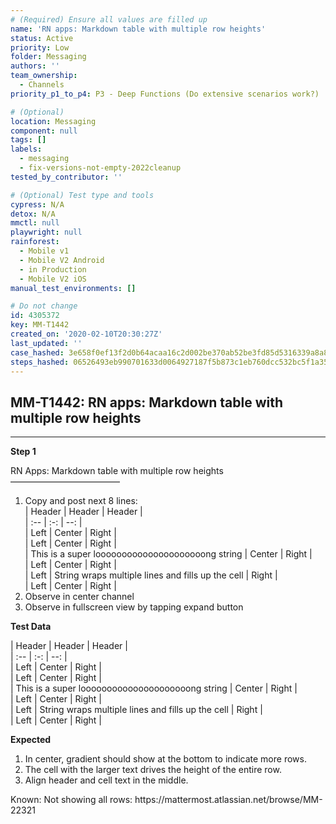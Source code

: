 ```yaml
---
# (Required) Ensure all values are filled up
name: 'RN apps: Markdown table with multiple row heights'
status: Active
priority: Low
folder: Messaging
authors: ''
team_ownership:
  - Channels
priority_p1_to_p4: P3 - Deep Functions (Do extensive scenarios work?)

# (Optional)
location: Messaging
component: null
tags: []
labels:
  - messaging
  - fix-versions-not-empty-2022cleanup
tested_by_contributor: ''

# (Optional) Test type and tools
cypress: N/A
detox: N/A
mmctl: null
playwright: null
rainforest:
  - Mobile v1
  - Mobile V2 Android
  - in Production
  - Mobile V2 iOS
manual_test_environments: []

# Do not change
id: 4305372
key: MM-T1442
created_on: '2020-02-10T20:30:27Z'
last_updated: ''
case_hashed: 3e658f0ef13f2d0b64acaa16c2d002be370ab52be3fd85d5316339a8a8235e2412d618fe89462ca6b443017e607a58f0
steps_hashed: 06526493eb990701633d0064927187f5b873c1eb760dcc532bc5f1a356bc3c3cf490c6f96e82fd7f72ed01b244115f02
---
```


<!-- (Auto-generated) Based on frontmatter's "key" and "name" -->

## MM-T1442: RN apps: Markdown table with multiple row heights

---

**Step 1**

RN Apps: Markdown table with multiple row heights\
–––––––––––––––––––––––––

1. Copy and post next 8 lines:\
   \| Header | Header | Header |\
   \| :-- | :-: | --: |\
   \| Left | Center | Right |\
   \| Left | Center | Right |\
   \| This is a super looooooooooooooooooooong string | Center | Right |\
   \| Left | Center | Right |\
   \| Left | String wraps multiple lines and fills up the cell | Right |\
   \| Left | Center | Right |
2. Observe in center channel
3. Observe in fullscreen view by tapping expand button

**Test Data**

\| Header | Header | Header |\
\| :-- | :-: | --: |\
\| Left | Center | Right |\
\| Left | Center | Right |\
\| This is a super looooooooooooooooooooong string | Center | Right |\
\| Left | Center | Right |\
\| Left | String wraps multiple lines and fills up the cell | Right |\
\| Left | Center | Right |

**Expected**

1. In center, gradient should show at the bottom to indicate more rows.
2. The cell with the larger text drives the height of the entire row.
3. Align header and cell text in the middle.

Known: Not showing all rows: https\://mattermost.atlassian.net/browse/MM-22321
